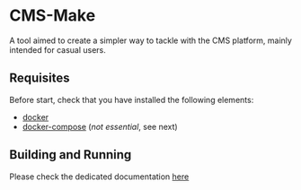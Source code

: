 # CMS-Make

A tool aimed to create a simpler way to tackle with the CMS platform, mainly intended for casual users.

## Requisites

Before start, check that you have installed the following elements:

* [docker](https://docs.docker.com/engine/installation/)
* [docker-compose](https://docs.docker.com/compose/install/) (*not essential*, see next)

## Building and Running

Please check the dedicated documentation [here](https://www.google.com/)